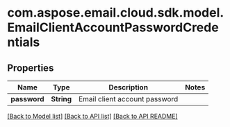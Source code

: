 
# com.aspose.email.cloud.sdk.model.EmailClientAccountPasswordCredentials

## Properties
Name | Type | Description | Notes
------------ | ------------- | ------------- | -------------
**password** | **String** | Email client account password              | 


[[Back to Model list]](README.md#documentation-for-models) [[Back to API list]](README.md#documentation-for-api-endpoints) [[Back to API README]](README.md)

